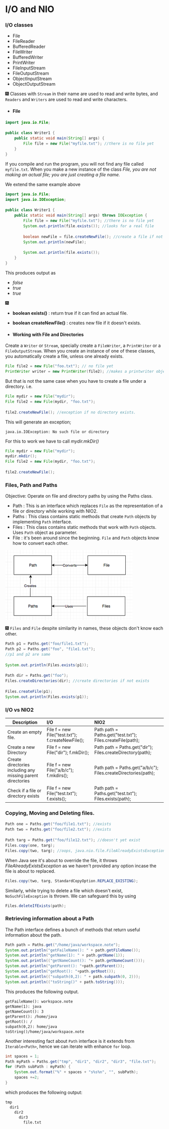 # I/O and NIO

### I/O classes
- File
- FileReader
- BufferedReader
- FileWriter
- BufferedWriter
- PrintWriter
- FileInputStream
- FileOutputStream
- ObjectInputStream
- ObjectOutputStream

:fireworks: Classes with `Stream` in their name are used to read and write bytes, and `Readers` and `Writers` are used to read and write characters.

- #### File
```Java
import java.io.File;

public class Writer1 {
    public static void main(String[] args) {
        File file = new File("myfile.txt"); //there is no file yet
    }
}
```
If you compile and run the program, you will not find any file called `myfile.txt`. When you make a new instance of the class *File, you are not making an actual file; you are just creating a file name.*

We extend the same example above

```Java
import java.io.File;
import java.io.IOException;

public class Writer1 {
    public static void main(String[] args) throws IOException {
        File file = new File("myfile.txt"); //there is no file yet
        System.out.println(file.exists()); //looks for a real file

        boolean newFile = file.createNewFile(); //create a file if not exists
        System.out.println(newFile);

        System.out.println(file.exists());
    }
}
```

This produces output as
- *false*
- *true*
- *true*

:fireworks:
- **boolean exists()** : return true if it can find an actual file.
- **boolean createNewFile()** : creates new file if it doesn't exists.

- #### Working with File and Directories
Create a `Writer` or `Stream`, specially create a `FileWriter`, a `PrintWriter` or a `FileOutputStream`. When you create an instance of one of these classes, you automatically create a file, unless one already exists.

```Java
File file2 = new File("foo.txt"); // no file yet
PrintWriter writer = new PrintWriter(file2); //makes a printwriter object and make a file.
```

But that is not the same case when you have to create a file under a directory.
i.e.
```Java
File mydir = new File("mydir");
File file2 = new File(mydir, "foo.txt");

file2.createNewFile(); //exception if no directory exists.
```
This will generate an exception;
```console
java.io.IOException: No such file or directory
```
For this to work we have to call *mydir.mkDir()*
```Java
File mydir = new File("mydir");
mydir.mkdir();
File file2 = new File(mydir, "foo.txt");

file2.createNewFile();
```

### Files, Path and Paths
Objective: Operate on file and directory paths by using the Paths class.

- Path : This is an interface which replaces `File` as the representation of a file or directory while working with NIO2.
- Paths : This class contains static methods that create `Path` objects by implementing `Path` interface.
- Files : This class contains static methods that work with `Path` objects. Uses `Path` object as parameter.
- File : it's been around since the beginning. `File` and `Path` objects know how to convert each other.

![Alt Files Path Relationship](../images/filespathrel.png)

:fireworks: `Files` and `File` despite similarity in names, these objects don't know each other.

```Java
Path p1 = Paths.get("foo/file1.txt");
Path p2 = Paths.get("foo", "file1.txt");
//p1 and p2 are same

System.out.println(Files.exists(p1));

Path dir = Paths.get("foo");
Files.createDirectories(dir); //create directories if not exists

Files.createFile(p1);
System.out.println(Files.exists(p1));
```
### I/O vs NIO2

| Description   | I/O           | NIO2  |
| ------------- |:-------------| :----- |
| Create an empty file.      | File f = new File("test.txt"); f.createNewFile(); | Path path = Paths.get("test.txt"); Files.createFile(path); |
| Create a new Directory     | File f = new File("dir"); f.mkDir();      |   Path path = Paths.get("dir"); Files.createDirectory(path); |
| Create directories including any missing parent directories | File f = new File("a/b/c"); f.mkdirs();      |    Path path = Paths.get("a/b/c"); Files.createDirectories(path); |
| Check if a file or directory exists | File f = new File("test.txt"); f.exists();      |    Path path = Paths.get("test.txt"); Files.exists(path); |

### Copying, Moving and Deleting files.
```Java
Path one = Paths.get("foo/file1.txt"); //exists
Path two = Paths.get("foo/file2.txt"); //exists

Path targ = Paths.get("foo/file12.txt"); //doesn't yet exist
Files.copy(one, targ);
Files.copy(two, targ); //oops, java.nio.file.FileAlreadyExistsException: foo/file12.txt
```
When Java see it's about to override the file, it throws _FileAlreadyExistsException_ as we haven't provided any option incase the file is about to replaced.

```Java
Files.copy(two, targ, StandardCopyOption.REPLACE_EXISTING);
```
Similarly, while trying to delete a file which doesn't exist, `NoSuchFileException` is thrown.
We can safeguard this by using
```Java
Files.deleteIfExists(path);
```
### Retrieving information about a Path
The Path interface defines a bunch of methods that return useful information about the path.

```Java
Path path = Paths.get("/home/java/workspace.note");
System.out.println("getFaileName(): " + path.getFileName());
System.out.println("getName(1): " + path.getName(1));
System.out.println(("getNameCount(): "+ path.getNameCount()));
System.out.println("getParent(): "+path.getParent());
System.out.println("getRoot(): "+path.getRoot());
System.out.println(("subpath(0,2): " + path.subpath(0, 2)));
System.out.println(("toString()" + path.toString()));
```
This produces the following output.
```console
getFaileName(): workspace.note
getName(1): java
getNameCount(): 3
getParent(): /home/java
getRoot(): /
subpath(0,2): home/java
toString()/home/java/workspace.note
```
Another interesting fact about `Path` interface is it extends from `Iterable<Path>`, hence we can iterate with enhance `for` loop.

```Java
int spaces = 1;
Path myPath = Paths.get("tmp", "dir1", "dir2", "dir3", "file.txt");
for (Path subPath : myPath) {
    System.out.format("%" + spaces + "s%s%n", "", subPath);
    spaces +=2;
}
```
which produces the following output:
```console
tmp
  dir1
    dir2
      dir3
        file.txt
```
